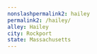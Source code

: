 ```yaml
---
﻿nonslashpermalink2: hailey
permalink2: /hailey/
alley: Hailey
city: Rockport
state: Massachusetts
---
```


